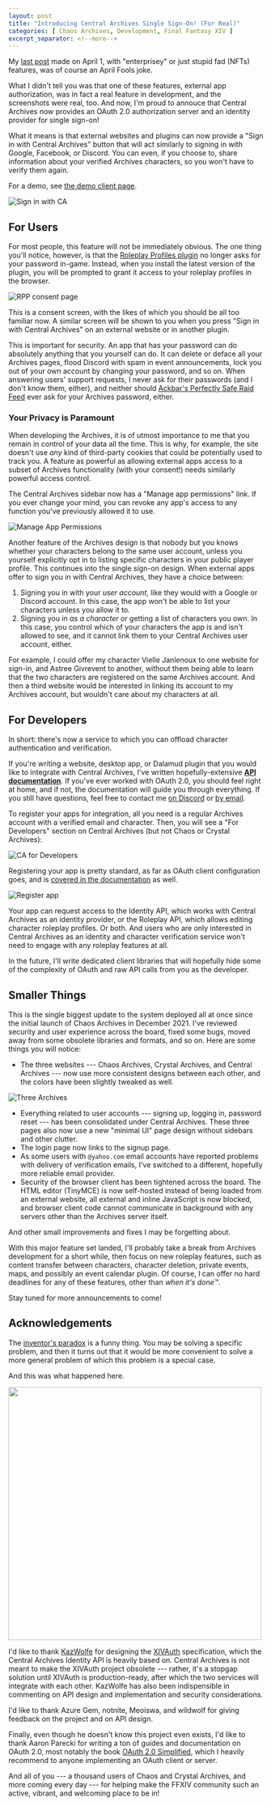 ```yaml
---
layout: post
title: "Introducing Central Archives Single Sign-On! (For Real)"
categories: [ Chaos Archives, Development, Final Fantasy XIV ]
excerpt_separator: <!--more-->
---
```


My [last post](/2024/04/01/chaos-archives-enterprise/) made on April 1, with "enterprisey" or just stupid fad (NFTs) features, was of course an April Fools joke.

What I didn't tell you was that one of these features, external app authorization, was in fact a real feature in development, and the screenshots were real, too. And now, I'm proud to annouce that Central Archives now provides an OAuth 2.0 authorization server and an identity provider for single sign-on!

What it means is that external websites and plugins can now provide a "Sign in with Central Archives" button that will act similarly to signing in with Google, Facebook, or Discord. You can even, if you choose to, share information about your verified Archives characters, so you won't have to verify them again.

For a demo, see [the demo client page](https://oauth-demo.centralarchives.org/).

<!--more-->

![Sign in with CA](/assets/screenshots/sign_in_with_ca.png)


## For Users

For most people, this feature will not be immediately obvious. The one thing you'll notice, however, is that the [Roleplay Profiles plugin](/projects/#roleplay-profiles) no longer asks for your password in-game. Instead, when you install the latest version of the plugin, you will be prompted to grant it access to your roleplay profiles in the browser.

![RPP consent page](https://docs.centralarchives.org/img/device-flow-consent.png)

This is a consent screen, with the likes of which you should be all too familiar now. A similar screen will be shown to you when you press "Sign in with Central Archives" on an external website or in another plugin.

This is important for security. An app that has your password can do absolutely anything that you yourself can do. It can delete or deface all your Archives pages, flood Discord with spam in event announcements, lock you out of your own account by changing your password, and so on. When answering users' support requests, I never ask for their passwords (and I don't know them, either), and neither should [Ackbar's Perfectly Safe Raid Feed](https://tvtropes.org/pmwiki/pmwiki.php/Script/ShadowjackWatchesSailorMoon) ever ask for your Archives password, either.


### Your Privacy is Paramount

When developing the Archives, it is of utmost importance to me that you remain in control of your data all the time. This is why, for example, the site doesn't use *any* kind of third-party cookies that could be potentially used to track you. A feature as powerful as allowing external apps access to a subset of Archives functionality (with your consent!) needs similarly powerful access control.

The Central Archives sidebar now has a "Manage app permissions" link. If you ever change your mind, you can revoke any app's access to any function you've previously allowed it to use.

![Manage App Permissions](/assets/screenshots/ca_manage_app_permissions.png)

Another feature of the Archives design is that nobody but you knows whether your characters belong to the same user account, unless you yourself explicitly opt in to listing specific characters in your public player profile. This continues into the single sign-on design. When external apps offer to sign you in with Central Archives, they have a choice between:

1. Signing you in with your *user account*, like they would with a Google or Discord account. In this case, the app won't be able to list your characters unless you allow it to.
2. Signing you in *as a character* or getting a list of characters you own. In this case, you control which of your characters the app is and isn't allowed to see, and it cannot link them to your Central Archives user account, either.

For example, I could offer my character Vielle Janlenoux to one website for sign-in, and Astree Givrevent to another, without them being able to learn that the two characters are registered on the same Archives account. And then a third website would be interested in linking its account to my Archives account, but wouldn't care about my characters at all.


## For Developers

In short: there's now a service to which you can offload character authentication and verification.

If you're writing a website, desktop app, or Dalamud plugin that you would like to integrate with Central Archives, I've written hopefully-extensive **[API documentation](https://docs.centralarchives.org/)**. If you've ever worked with OAuth 2.0, you should feel right at home, and if not, the documentation will guide you through everything. If you still have questions, feel free to contact me [on Discord](https://discord.com/users/229300241910857729) or [by email](mailto:vielle@centralarchives.org).

To register your apps for integration, all you need is a regular Archives account with a verified email and character. Then, you will see a "For Developers" section on Central Archives (but not Chaos or Crystal Archives):

![CA for Developers](/assets/screenshots/ca_for_developers.png)

Registering your app is pretty standard, as far as OAuth client configuration goes, and is [covered in the documentation](https://docs.centralarchives.org/oauth/registering-app/) as well.

![Register app](https://docs.centralarchives.org/img/register-app.png)

Your app can request access to the Identity API, which works with Central Archives as an identity provider, or the Roleplay API, which allows editing character roleplay profiles. Or both. And users who are only interested in Central Archives as an identity and character verification service won't need to engage with any roleplay features at all.

In the future, I'll write dedicated client libraries that will hopefully hide some of the complexity of OAuth and raw API calls from you as the developer.


## Smaller Things

This is the single biggest update to the system deployed all at once since the initial launch of Chaos Archives in December 2021. I've reviewed security and user experience across the board, fixed some bugs, moved away from some obsolete libraries and formats, and so on. Here are some things you will notice:

* The three websites --- Chaos Archives, Crystal Archives, and Central Archives --- now use more consistent designs between each other, and the colors have been slightly tweaked as well.

![Three Archives](/assets/screenshots/three_archives.jpg)

* Everything related to user accounts --- signing up, logging in, password reset --- has been consolidated under Central Archives. These three pages also now use a new "minimal UI" page design without sidebars and other clutter.
* The login page now links to the signup page.
* As some users with `@yahoo.com` email accounts have reported problems with delivery of verification emails, I've switched to a different, hopefully more reliable email provider.
* Security of the browser client has been tightened across the board. The HTML editor (TinyMCE) is now self-hosted instead of being loaded from an external website, all external and inline JavaScript is now blocked, and browser client code cannot communicate in background with any servers other than the Archives server itself.

And other small improvements and fixes I may be forgetting about.

With this major feature set landed, I'll probably take a break from Archives development for a short while, then focus on new roleplay features, such as content transfer between characters, character deletion, private events, maps, and possibly an event calendar plugin. Of course, I can offer no hard deadlines for any of these features, other than *when it's done™*.

Stay tuned for more announcements to come!


## Acknowledgements

The [inventor's paradox](https://en.wikipedia.org/wiki/Inventor%27s_paradox) is a funny thing. You may be solving a specific problem, and then it turns out that it would be more convenient to solve a more general problem of which this problem is a special case.

And this was what happened here.

<img src="/assets/screenshots/ca_identity_domino_meme.png" width="500" />

I'd like to thank [KazWolfe](https://github.com/KazWolfe) for designing the [XIVAuth](https://kazwolfe.notion.site/Documentation-128e77f0016c4901888ea1234678c37d) specification, which the Central Archives Identity API is heavily based on. Central Archives is not meant to make the XIVAuth project obsolete --- rather, it's a stopgap solution until XIVAuth is production-ready, after which the two services will integrate with each other. KazWolfe has also been indispensible in commenting on API design and implementation and security considerations.

I'd like to thank Azure Gem, notnite, Meoiswa, and wildwolf for giving feedback on the project and on API design.

Finally, even though he doesn't know this project even exists, I'd like to thank Aaron Parecki for writing a ton of guides and documentation on OAuth 2.0, most notably the book [OAuth 2.0 Simplified](https://www.oauth.com/), which I heavily recommend to anyone implementing an OAuth client or server.

And all of you --- a thousand users of Chaos and Crystal Archives, and more coming every day --- for helping make the FFXIV community such an active, vibrant, and welcoming place to be in!

